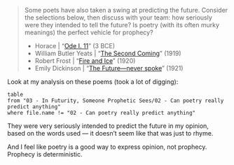 > Some poets have also taken a swing at predicting the future. Consider the selections below, then discuss with your team: how seriously were they intended to tell the future? Is poetry (with its often murky meanings) the perfect vehicle for prophecy?
>
> - Horace | “[Ode I. 11](https://www.poetryfoundation.org/poems/48703/ode-i-11)” (3 BCE)
> - William Butler Yeats | “[The Second Coming](https://www.poetryfoundation.org/poems/43290/the-second-coming)” (1919)
> - Robert Frost | “[Fire and Ice](https://www.poetryfoundation.org/poems/44263/fire-and-ice)” (1920)
> - Emily Dickinson | “[The Future—never spoke](https://hellopoetry.com/poem/2692/the-futurenever-spoke/)” (1921)

Look at my analysis on these poems (took a lot of digging):

```dataview
table
from "03 - In Futurity, Someone Prophetic Sees/02 - Can poetry really predict anything"
where file.name != "02 - Can poetry really predict anything"
```

They were very seriously intended to predict the future in my opinion, based on the words used — it doesn’t seem like that was just to rhyme.

And I feel like poetry is a good way to express opinion, not prophecy. Prophecy is deterministic.
